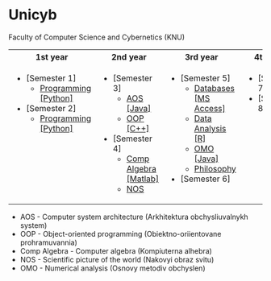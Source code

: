 # Unicyb
Faculty of Computer Science and Cybernetics (KNU)

<table>
<tr > 
<th>1st year</th>
<th>2nd year</th>
<th>3rd year</th>
<th>4th year</th>
</tr> 
<tr>
<tr>
<td valign="top">
 
  * [Semester 1]
    * [Programming [Python]](https://github.com/maxym-ko/unicyb/tree/main/1st_year/programming/1_semester)
  * [Semester 2]
    * [Programming [Python]](https://github.com/maxym-ko/unicyb/tree/main/1st_year/programming/2_semester)
       
<td valign="top">
  
  * [Semester 3]
    * [AOS [Java]](https://github.com/maxym-ko/unicyb/tree/main/2nd_year/aos)
    * [OOP [C++]](https://github.com/maxym-ko/unicyb/tree/main/2nd_year/oop)
  * [Semester 4]
    * [Comp Algebra [Matlab]](https://github.com/maxym-ko/unicyb/tree/main/2nd_year/comp_algebra)
    * [NOS](https://github.com/maxym-ko/unicyb/tree/main/2nd_year/nos)
      
<td valign="top">

  * [Semester 5]
    * [Databases [MS Access]](https://github.com/maxym-ko/unicyb/tree/main/3rd_year/db)
    * [Data Analysis [R]](https://github.com/maxym-ko/unicyb/tree/main/3rd_year/data_analysis)
    * [OMO [Java]](https://github.com/maxym-ko/unicyb/tree/main/3rd_year/omo)
    * [Philosophy](https://github.com/maxym-ko/unicyb/tree/main/3rd_year/philosophy)
  * [Semester 6]
      
       
<td valign="top">

   * [Semester 7]
   * [Semester 8]

</tr>
</table>

* AOS - Computer system architecture (Arkhitektura obchysliuvalnykh system)
* OOP - Object-oriented programming (Obiektno-oriientovane prohramuvannia)
* Comp Algebra - Computer algebra (Kompiuterna alhebra)
* NOS - Scientific picture of the world (Nakovyi obraz svitu)
* OMO - Numerical analysis (Osnovy metodiv obchyslen)
